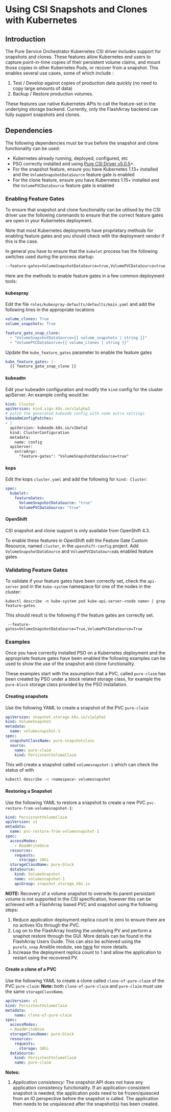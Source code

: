 
# Using CSI Snapshots and Clones with Kubernetes

## Introduction

The Pure Service Orchestrator Kubernetes CSI driver includes support for snapshots and clones. These features allow Kubernetes end users to capture point-in-time copies of their persistent volume claims, and mount those copies in other Kubernetes Pods, or recover from a snapshot. This enables several use cases, some of which include :

1. Test / Develop against copies of production data quickly (no need to copy large amounts of data)
2. Backup / Restore production volumes.

These features use native Kubernetes APIs to call the feature-set in the underlying storage backend. Currently, only the FlashArray backend can fully support snapshots and clones.

## Dependencies

The following dependencies must be true before the snapshot and clone functionality can be used:

* Kubernetes already running, deployed, configured, etc
* PSO correctly installed and using [Pure CSI Driver v5.0.5](https://github.com/purestorage/helm-charts/releases/tag/5.0.5)+.
* For the snapshot feature, ensure you have Kubernetes 1.13+ installed and the `VolumeSnapshotDataSource` feature gate is enabled
* For the clone feature, ensure you have Kubernetes 1.15+ installed and the `VolumePVCDataSource` feature gate is enabled

### Enabling Feature Gates

To ensure that snapshot and clone functionality can be utilised by the CSI driver use the following commands to ensure that the correct feature gates are open in your Kubernetes deployment.

Note that most Kubernetes deployments have proprietary methods for enabling feature gates and you should check with the deployment vendor if this is the case.

In general you have to ensure that the `kubelet` process has the following switches used during the process startup:

```bash
--feature-gates=VolumeSnapshotDataSource=true,VolumePVCDataSource=true
```

Here are the methods to enable feature gates in a few common deployment tools:

#### kubespray

Edit the file `roles/kubespray-defaults/defaults/main.yaml` and add the following lines in the appropriate locations

```yaml
volume_clones: True
volume_snapshots: True

feature_gate_snap_clone:
  - "VolumeSnapshotDataSource={{ volume_snapshots | string }}"
  - "VolumePVCDataSource={{ volume_clones | string }}"
```

Update the `kube_feature_gates` parameter to enable the feature gates

```yaml
kube_feature_gates: |-
  {{ feature_gate_snap_clone }}
```

#### kubeadm

Edit your kubeadm configuration and modify the `kind` config for the cluster apiServer. An example config would be:

```yaml
kind: Cluster
apiVersion: kind.sigs.k8s.io/v1alpha3
# patch the generated kubeadm config with some extra settings
kubeadmConfigPatches:
- |
  apiVersion: kubeadm.k8s.io/v1beta2
  kind: ClusterConfiguration
  metadata:
    name: config
  apiServer:
    extraArgs:
      "feature-gates": "VolumeSnapshotDataSource=true"
```

#### kops

Edit the kops `cluster.yaml` and add the following for `kind: Cluster`:

```yaml
spec:
  kubelet:
    featureGates:
      VolumeSnapshotDataSource: "true"
      VolumePVCDataSource: "true"
```

#### OpenShift

CSI snapshot and clone support is only available from OpenShift 4.3.

To enable these features in OpenShift edit the Feature Gate Custom Resource, named `cluster`, in the `openshift-config` project. Add `VolumeSnapshotDataSource` and `VolumePVCDataSource`as enabled feature gates.

### Validating Feature Gates

To validate if your feature gates have been correctly set, check the `api-server` pod in the `kube-system` namespace for one of the nodes in the cluster:

```
kubectl describe -n kube-system pod kube-api-server-<node name> | grep feature-gates
```

This should result is the following if the feature gates are correctly set.

```
 --feature-gates=VolumeSnapshotDataSource=True,VolumePVCDataSource=True
```

### Examples

Once you have correctly installed PSO on a Kubernetes deployment and the appropriate feature gates have been enabled the following examples can be used to show the use of the snapshot and clone functionality.

These examples start with the assumption that a PVC, called `pure-claim` has been created by PSO under a block related storage class, for example the `pure-block` storage class provided by the PSO installation.

#### Creating snapshots

Use the following YAML to create a snapshot of the PVC `pure-claim`:

```yaml
apiVersion: snapshot.storage.k8s.io/v1alpha1
kind: VolumeSnapshot
metadata:
  name: volumesnapshot-1
spec:
  snapshotClassName: pure-snapshotclass
  source:
    name: pure-claim
    kind: PersistentVolumeClaim
```

This will create a snapshot called `volumesnapshot-1` which can check the status of with

```bash
kubectl describe -n <namespace> volumesnapshot
```

#### Restoring a Snapshot

Use the following YAML to restore a snapshot to create a new PVC `pvc-restore-from-volumesnapshot-1`:

```yaml
kind: PersistentVolumeClaim
apiVersion: v1
metadata:
  name: pvc-restore-from-volumesnapshot-1
spec:
  accessModes:
    - ReadWriteOnce
  resources:
    requests:
      storage: 10Gi
  storageClassName: pure-block
  dataSource:
    kind: VolumeSnapshot
    name: volumesnapshot-1
    apiGroup: snapshot.storage.k8s.io
```

**NOTE:** Recovery of a volume snapshot to overwite its parent persistant volume is not supported in the CSI specification, however this can be achieved with a FlashArray based PVC and snapshot using the following steps:

1. Reduce application deployment replica count to zero to ensure there are no actives IOs through the PVC.
2. Log on to the FlashArray hosting the underlying PV and perform a snaphot restore through the GUI. More details can be found in the FlashArray Users Guide. This can also be achieved using the `purefa_snap` Ansible module, see [here](https://github.com/Pure-Storage-Ansible/FlashArray-Collection/blob/master/collections/ansible_collections/purestorage/flasharray/docs/purefa_snap.rst) for more details.
3. Increase the deployment replica count to 1 and allow the application to restart using the recovered PV.

#### Create a clone of a PVC

Use the following YAML to create a clone called `clone-of-pure-claim` of the PVC `pure-claim`:
**Note:** both `clone-of-pure-claim` and `pure-claim` must use the same `storageClassName`.

```yaml
apiVersion: v1
kind: PersistentVolumeClaim
metadata:
    name: clone-of-pure-claim
spec:
  accessModes:
  - ReadWriteOnce
  storageClassName: pure-block
  resources:
    requests:
      storage: 10Gi
  dataSource:
    kind: PersistentVolumeClaim
    name: pure-claim
```

**Notes:**

1. _Application consistency:_
The snapshot API does not have any application consistency functionality. If an application-consistent snapshot is needed, the application pods need to be frozen/quiesced from an IO perspective before the snapshot is called. The application then needs to be unquiesced after the snapshot(s) has been created.
